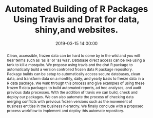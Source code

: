 ---
title: Automated Building of R Packages Using Travis and Drat for data, shiny,and websites.
event: Invited Presentation University of Miami Department of Biostatistics 
date: 2019-03-15 14:00:00
location: Miami, Florida

summary: Proposed process workflow to implement and deploy automated packages for communicating data.
abstract: "Clean, accessible, frozen data can be hard to come by in the wild and you will hear terms such as 'as is' or 'as was'. Database direct access can be like using a tank to kill a mosquito. We propose using travis and the drat R package to automatically build a version controlled frozen data R package repository. Package builds can be setup to automatically access secure databases, clean data, and transform data on a monthly, daily, and yearly basis to freeze data in a R data package. We walk through this process and give examples of using these frozen R data packages to build automated reports, ad hoc analyses, and audit previous data processes. With the addition of travis we can build, check and deploy our packages. We can also automate the process of checking data merging conflicts with previous frozen versions such as the movement of business entities in the business hierarchy. We finally conclude with a proposed process workflow to implement and deploy this automate repository."

authors: [BenBarnard]
tags: []

# Is this a featured talk? (true/false)
featured: false

image:
  caption: 'Image credit: [**Unsplash**](https://unsplash.com/photos/bzdhc5b3Bxs)'
  focal_point: Right

links:
url_code: ""
url_pdf: ""
url_slides: ""
url_video: ""
---
